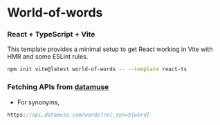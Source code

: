 # World-of-words

### React + TypeScript + Vite
This template provides a minimal setup to get React working in Vite with HMR and some ESLint rules.

```sh
npm init vite@latest world-of-words -- --template react-ts
```

### Fetching APIs from [datamuse](https://www.datamuse.com/api/)

 - For synonyms,
 ```js
https://api.datamuse.com/words?rel_syn=${word}
```
